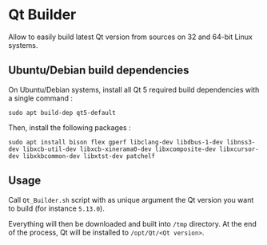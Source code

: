 # Qt Builder

Allow to easily build latest Qt version from sources on 32 and 64-bit Linux systems.

## Ubuntu/Debian build dependencies

On Ubuntu/Debian systems, install all Qt 5 required build dependencies with a single command :
```
sudo apt build-dep qt5-default
```

Then, install the following packages :
```
sudo apt install bison flex gperf libclang-dev libdbus-1-dev libnss3-dev libxcb-util-dev libxcb-xinerama0-dev libxcomposite-dev libxcursor-dev libxkbcommon-dev libxtst-dev patchelf
```

## Usage

Call `Qt_Builder.sh` script with as unique argument the Qt version you want to build (for instance `5.13.0`).  
  
Everything will then be downloaded and built into `/tmp` directory. At the end of the process, Qt will be installed to `/opt/Qt/<Qt version>`.
